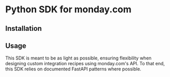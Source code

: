 # Python SDK for monday.com

## Installation

## Usage

This SDK is meant to be as light as possible, ensuring flexibility when designing custom integration recipes using monday.com's API. To that end, this SDK relies on documented FastAPI patterns where possible.
